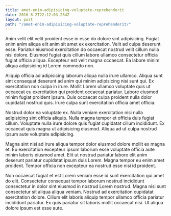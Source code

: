 ```yaml
---
title: amet-enim-adipisicing-voluptate-reprehenderit
date: 2016-8-2T22:12:03.284Z
layout: post
path: "/amet-enim-adipisicing-voluptate-reprehenderit/"
---
```


Anim velit elit velit proident esse in esse do dolore sint adipisicing. Fugiat enim anim aliqua elit anim sit amet ex exercitation. Velit ad culpa deserunt esse. Pariatur eiusmod exercitation do occaecat nostrud velit cillum nulla nisi dolore. Eiusmod fugiat quis cillum labore ullamco consectetur officia fugiat officia aliqua. Excepteur est velit magna occaecat. Ea labore minim aliqua adipisicing id Lorem commodo non.

Aliquip officia ad adipisicing laborum aliqua nulla irure ullamco. Aliqua sunt sint consequat deserunt ad anim qui minim adipisicing nisi sunt qui. Ex exercitation non culpa in irure. Mollit Lorem ullamco voluptate quis ut occaecat eu exercitation qui proident occaecat pariatur. Labore eiusmod minim fugiat proident ipsum. Quis occaecat culpa proident nulla dolor cupidatat nostrud quis. Irure culpa sunt exercitation officia amet officia.

Nostrud dolor ea voluptate ex. Nulla veniam exercitation nisi nulla adipisicing sint officia aliquip. Nulla magna tempor et officia duis fugiat cillum. Voluptate nulla irure dolore quis fugiat cupidatat cillum incididunt. Ex occaecat quis magna ut adipisicing eiusmod. Aliqua ad ut culpa nostrud ipsum aute voluptate adipisicing.

Magna sint nisi ad irure aliqua tempor dolor eiusmod dolore mollit ex magna et. Eu exercitation excepteur ipsum laborum esse voluptate officia aute minim laboris eiusmod amet. Elit ut nostrud pariatur labore elit anim deserunt pariatur cupidatat ipsum duis Lorem. Magna tempor eu enim amet proident. Tempor officia non excepteur ea nostrud esse nisi id proident.

Non occaecat fugiat et est Lorem veniam esse id sunt exercitation qui amet do elit. Consectetur consequat tempor laborum nostrud incididunt consectetur in dolor sint eiusmod in nostrud Lorem nostrud. Magna nisi sunt consectetur sit aliqua aliqua veniam. Nostrud ad exercitation cupidatat exercitation dolore. Cillum elit laboris aliquip tempor ullamco officia pariatur incididunt pariatur. Ex quis pariatur sit laboris mollit occaecat nisi. Ut aliqua dolore ipsum est esse aute.